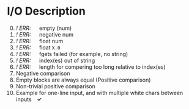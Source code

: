 # I/O Description
0. _! ERR: &emsp;_ 	empty (num)
1. _! ERR: &emsp;_  negative	num
2. _! ERR: &emsp;_  float	num
3. _! ERR: &emsp;_  float `X.0`
4. _! ERR: &emsp;_ 	fgets failed (for example, no string)
5. _! ERR: &emsp;_ 	index(es) out of string
6. _! ERR: &emsp;_ 	length for compering too long relative to index(es)
7. Negative comparison
8. Empty blocks are always equal (Positive comparison)
9. Non-trivial positive comparison
10. Example for one-line input, and with multiple white chars between inputs&emsp;**✓**
